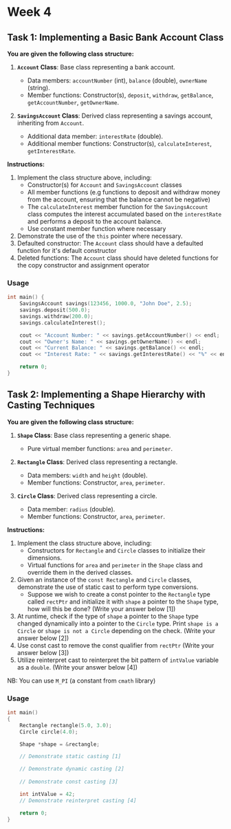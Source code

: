 # Week 4

## Task 1: Implementing a Basic Bank Account Class

**You are given the following class structure:**

1.  **`Account` Class**: Base class representing a bank account.
    *   Data members: `accountNumber` (int), `balance` (double), `ownerName` (string).
    *   Member functions: Constructor(s), `deposit`, `withdraw`, `getBalance`, `getAccountNumber`, `getOwnerName`.
1.  **`SavingsAccount` Class**: Derived class representing a savings account, inheriting from `Account`.

    *   Additional data member: `interestRate` (double).
    *   Additional member functions: Constructor(s), `calculateInterest`, `getInterestRate`.

**Instructions:**

1.  Implement the class structure above, including:
    + Constructor(s) for `Account` and `SavingsAccount` classes
    + All member functions (e.g functions to deposit and withdraw money from the account, ensuring that the balance cannot be negative)
    + The `calculateInterest` member function for the `SavingsAccount` class computes the interest accumulated based on the `interestRate` and performs a deposit to the account balance.
    + Use constant member function where necessary
1.  Demonstrate the use of the `this` pointer where necessary.
1.  Defaulted constructor: The `Account` class should have a defaulted function for it's default constructor
1.  Deleted functions: The `Account` class should have deleted functions for the copy constructor and assignment operator

### Usage

```cpp
int main() {
    SavingsAccount savings(123456, 1000.0, "John Doe", 2.5);
    savings.deposit(500.0);
    savings.withdraw(200.0);
    savings.calculateInterest();

    cout << "Account Number: " << savings.getAccountNumber() << endl;
    cout << "Owner's Name: " << savings.getOwnerName() << endl;
    cout << "Current Balance: " << savings.getBalance() << endl;
    cout << "Interest Rate: " << savings.getInterestRate() << "%" << endl;

    return 0;
}
```

## Task 2: Implementing a Shape Hierarchy with Casting Techniques

**You are given the following class structure:**

1.  **`Shape` Class**: Base class representing a generic shape.
    *   Pure virtual member functions: `area` and `perimeter`.

1.  **`Rectangle` Class**: Derived class representing a rectangle.
    *   Data members: `width` and `height` (double).
    *   Member functions: Constructor, `area`, `perimeter`.

1.  **`Circle` Class**: Derived class representing a circle.
    *   Data member: `radius` (double).
    *   Member functions: Constructor, `area`, `perimeter`.

**Instructions:**

1.  Implement the class structure above, including:
    + Constructors for `Rectangle` and `Circle` classes to initialize their dimensions.
    + Virtual functions for `area` and `perimeter` in the `Shape` class and override them in the derived classes.
1.  Given an instance of the `const Rectangle` and `Circle` classes, demonstrate the use of static cast to perform type conversions.
    + Suppose we wish to create a const pointer to the `Rectangle` type called `rectPtr` and initialize it with `shape` a pointer to the `Shape` type, how will this be done? (Write your answer below [1])
1.  At runtime, check if the type of `shape` a pointer to the `Shape` type changed dynamically into a pointer to the `Circle` type. Print `shape is a Circle` or `shape is not a Circle` depending on the check. (Write your answer below [2])
1.  Use const cast to remove the const qualifier from `rectPtr`  (Write your answer below [3])
1.  Utilize reinterpret cast to reinterpret the bit pattern of `intValue` variable as a `double`. (Write your answer below [4])

NB: You can use `M_PI` (a constant from `cmath` library)

### Usage

```c++
int main()
{
    Rectangle rectangle(5.0, 3.0);
    Circle circle(4.0);

    Shape *shape = &rectangle;

    // Demonstrate static casting [1]

    // Demonstrate dynamic casting [2]
    
    // Demonstrate const casting [3]

    int intValue = 42;
    // Demonstrate reinterpret casting [4]

    return 0;
}
```

